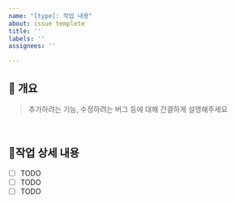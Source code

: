 ```yaml
---
name: "[type]: 작업 내용"
about: issue templete
title: ''
labels: ''
assignees: ''

---
```


## 📃 개요
> 추가하려는 기능, 수정하려는 버그 등에 대해 간결하게 설명해주세요

<br />

## 📃작업 상세 내용
- [ ] TODO
- [ ] TODO
- [ ] TODO

<br />
